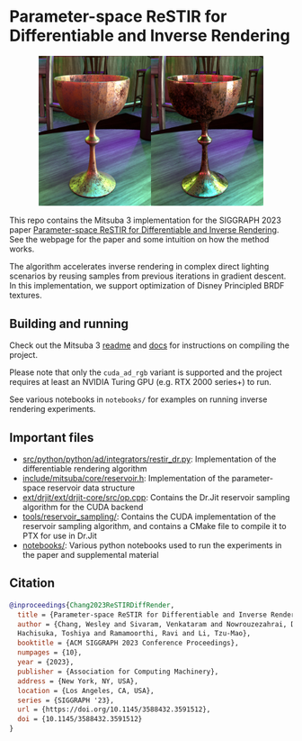 # Parameter-space ReSTIR for Differentiable and Inverse Rendering

<div align="center">
    <img src="images/representative.jpg" width=400 />
</div>

This repo contains the Mitsuba 3 implementation for the SIGGRAPH 2023 paper
[Parameter-space ReSTIR for Differentiable and Inverse Rendering](https://weschang.com/publications/restir-dr/). See the webpage for the paper and some intuition on how
the method works.

The algorithm accelerates inverse rendering in complex direct lighting scenarios by reusing samples
from previous iterations in gradient descent.
In this implementation, we support optimization of Disney Principled BRDF textures.

## Building and running
Check out the Mitsuba 3 [readme](https://github.com/mitsuba-renderer/mitsuba3) and
[docs](https://mitsuba.readthedocs.io/en/stable/src/developer_guide/compiling.html) for instructions
on compiling the project.

Please note that only the `cuda_ad_rgb` variant is supported and the project requires at least an NVIDIA
Turing GPU (e.g. RTX 2000 series+) to run.

See various notebooks in `notebooks/` for examples on running inverse rendering experiments.

## Important files
* [src/python/python/ad/integrators/restir_dr.py](src/python/python/ad/integrators/restir_dr.py):
    Implementation of the differentiable rendering algorithm
* [include/mitsuba/core/reservoir.h](include/mitsuba/core/reservoir.h):
    Implementation of the parameter-space reservoir data structure
* [ext/drjit/ext/drjit-core/src/op.cpp](ext/drjit/ext/drjit-core/src/op.cpp):
    Contains the Dr.Jit reservoir sampling algorithm for the CUDA backend
* [tools/reservoir_sampling/](tools/reservoir_sampling/):
    Contains the CUDA implementation of the reservoir sampling algorithm,
    and contains a CMake file to compile it to PTX for use in Dr.Jit
* [notebooks/](notebooks/):
    Various python notebooks used to run the experiments in the paper and supplemental material

## Citation

```bibtex
@inproceedings{Chang2023ReSTIRDiffRender,
  title = {Parameter-space ReSTIR for Differentiable and Inverse Rendering},
  author = {Chang, Wesley and Sivaram, Venkataram and Nowrouzezahrai, Derek and
  Hachisuka, Toshiya and Ramamoorthi, Ravi and Li, Tzu-Mao},
  booktitle = {ACM SIGGRAPH 2023 Conference Proceedings},
  numpages = {10},
  year = {2023},
  publisher = {Association for Computing Machinery},
  address = {New York, NY, USA},
  location = {Los Angeles, CA, USA},
  series = {SIGGRAPH '23},
  url = {https://doi.org/10.1145/3588432.3591512},
  doi = {10.1145/3588432.3591512}
}
```
